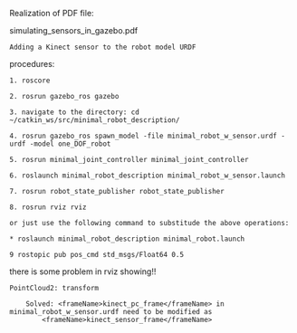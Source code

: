 Realization of PDF file:

simulating_sensors_in_gazebo.pdf

	Adding a Kinect sensor to the robot model URDF

procedures:

	1. roscore

	2. rosrun gazebo_ros gazebo

	3. navigate to the directory: cd ~/catkin_ws/src/minimal_robot_description/

	4. rosrun gazebo_ros spawn_model -file minimal_robot_w_sensor.urdf -urdf -model one_DOF_robot

	5. rosrun minimal_joint_controller minimal_joint_controller

	6. roslaunch minimal_robot_description minimal_robot_w_sensor.launch

	7. rosrun robot_state_publisher robot_state_publisher

	8. rosrun rviz rviz

	or just use the following command to substitude the above operations:

	* roslaunch minimal_robot_description minimal_robot.launch

	9 rostopic pub pos_cmd std_msgs/Float64 0.5

there is some problem in rviz showing!!

	PointCloud2: transform

		Solved: <frameName>kinect_pc_frame</frameName> in minimal_robot_w_sensor.urdf need to be modified as
			<frameName>kinect_sensor_frame</frameName>

	
